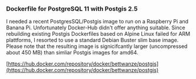 ### Dockerfile for PostgreSQL 11 with Postgis 2.5

I needed a recent PostgresSQL/Postgis image to run on a Raspberry Pi and Banana Pi. Unfortunately Docker-Hub didn't offer anything suitable. Since rebuilding existing Postgis Dockerfiles based on Alpine Linux failed for ARM plattforms, I resorted to use a standard Debian Buster slim base image. Please note that the resulting image is signicifcantly larger (uncompressed about 450 MB) than simliar Postgis images for amd64.

[https://hub.docker.com/repository/docker/bettwanze/postgis](https://hub.docker.com/repository/docker/bettwanze/postgis)
